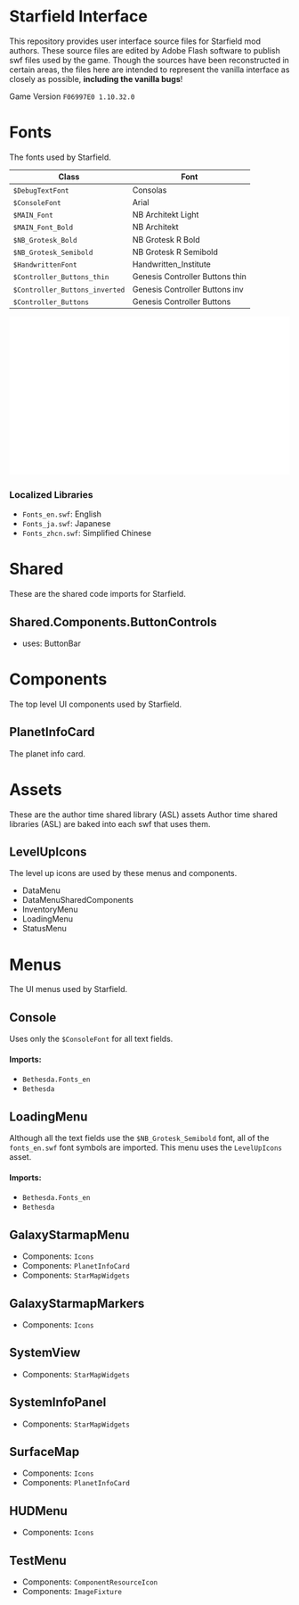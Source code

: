 # Starfield Interface
This repository provides user interface source files for Starfield mod authors.
These source files are edited by Adobe Flash software to publish swf files used by the game.
Though the sources have been reconstructed in certain areas, the files here are intended to represent the vanilla interface as closely as possible, **including the vanilla bugs**!

Game Version `F06997E0 1.10.32.0`


# Fonts
The fonts used by Starfield.

| Class                          | Font                            |
|--------------------------------|---------------------------------|
| `$DebugTextFont`               | Consolas                        |
| `$ConsoleFont`                 | Arial                           |
| `$MAIN_Font`                   | NB Architekt Light              |
| `$MAIN_Font_Bold`              | NB Architekt                    |
| `$NB_Grotesk_Bold`             | NB Grotesk R Bold               |
| `$NB_Grotesk_Semibold`         | NB Grotesk R Semibold           |
| `$HandwrittenFont`             | Handwritten_Institute           |
| `$Controller_Buttons_thin`     | Genesis Controller Buttons thin |
| `$Controller_Buttons_inverted` | Genesis Controller  Buttons inv |
| `$Controller_Buttons`          | Genesis Controller  Buttons     |

![English Font Library](fonts_en.png)


### Localized Libraries
- `Fonts_en.swf`: English
- `Fonts_ja.swf`: Japanese
- `Fonts_zhcn.swf`: Simplified Chinese


# Shared
These are the shared code imports for Starfield.

## Shared.Components.ButtonControls
- uses: ButtonBar


# Components
The top level UI components used by Starfield.

## PlanetInfoCard
The planet info card.


# Assets
These are the author time shared library (ASL) assets
Author time shared libraries (ASL) are baked into each swf that uses them.

## LevelUpIcons
The level up icons are used by these menus and components.
- DataMenu
- DataMenuSharedComponents
- InventoryMenu
- LoadingMenu
- StatusMenu


# Menus
The UI menus used by Starfield.

## Console
Uses only the `$ConsoleFont` for all text fields.

#### Imports:
- `Bethesda.Fonts_en`
- `Bethesda`


## LoadingMenu
Although all the text fields use the `$NB_Grotesk_Semibold` font, all of the `fonts_en.swf` font symbols are imported.
This menu uses the `LevelUpIcons` asset.

#### Imports:
- `Bethesda.Fonts_en`
- `Bethesda`


## GalaxyStarmapMenu
- Components: `Icons`
- Components: `PlanetInfoCard`
- Components: `StarMapWidgets`

## GalaxyStarmapMarkers
- Components: `Icons`

## SystemView
- Components: `StarMapWidgets`

## SystemInfoPanel
- Components: `StarMapWidgets`

## SurfaceMap
- Components: `Icons`
- Components: `PlanetInfoCard`

## HUDMenu
- Components: `Icons`

## TestMenu
- Components: `ComponentResourceIcon`
- Components: `ImageFixture`
